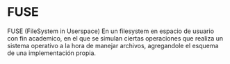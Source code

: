 # FUSE

FUSE (FileSystem in Userspace) En un filesystem en espacio de usuario con fin academico, en el que se simulan ciertas operaciones que realiza un sistema operativo a la hora de manejar archivos, agregandole el esquema de una implementación propia.